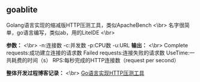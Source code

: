 ## goablite

Golang语言实现的缩减版HTTP压测工具，类似ApacheBench
<\br>
名字很简单，go语言编写，类似ab，用的LiteIDE
<\br>

**参数：**
<\br>
	-n:连接数
	-c:并发数
	-p:CPU数
	-u:URL
**输出：**
<\br>
	Complete requests:成功建立连接的请求数
	Failed requests:连接失败的请求数
	UseTime:一共耗费的时间（s）
	RPS:每秒完成的HTTP连接数（request per second）

**整体开发过程博客记录：**
<\br>
	[Go语言实现HTTP压测工具](https://blog.csdn.net/qq_41059320/article/category/9017331)
